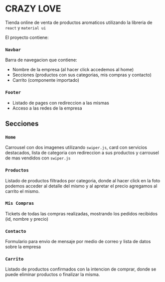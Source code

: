 # CRAZY LOVE

Tienda online de venta de productos aromaticos utilizando la libreria de `react` y `material ui`

El proyecto contiene:

### `Navbar`

Barra de navegacion que contiene:

* Nombre de la empresa (al hacer click accedemos al home)
* Secciones (productos con sus categorias, mis compras y contacto)
* Carrito (componente importado)

### `Footer`

* Listado de pages con redireccion a las mismas
* Acceso a las redes de la empresa

## Secciones

### `Home`

Carrousel con dos imagenes utilizando `swiper.js`, card con servicios destacados, lista de categoria con redireccion a sus productos y carrousel de mas vendidos con  `swiper.js`

### `Productos`

Listado de productos filtrados por categoria, donde al hacer click en la foto podemos acceder al detalle del mismo y al apretar el precio agregamos al carrito el mismo.

### `Mis Compras`

Tickets de todas las compras realizadas, mostrando los pedidos recibidos (id, nombre y precio)

### `Contacto`

Formulario para envio de mensaje por medio de correo y lista de datos sobre la empresa

### `Carrito`

Listado de productos confirmados con la intencion de comprar, donde se puede eliminar productos o finalizar la misma.
